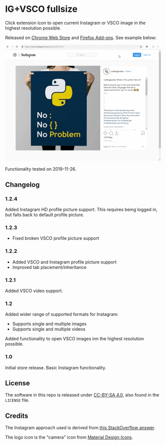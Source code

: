 # IG+VSCO fullsize

Click extension icon to open current Instagram or VSCO image in the highest resolution possible.

Released on [Chrome Web Store](https://chrome.google.com/webstore/detail/ig+vsco-fullsize/ngdfnokoifnihnknoibnbhfhnkmlfocb) and [Firefox Add-ons](https://addons.mozilla.org/en-US/firefox/addon/ig-vsco-fullsize/). See example below:

![Example usage](example.gif)

Functionality tested on 2019-11-26.

## Changelog

### 1.2.4

Added Instagram HD profile picture support. This requires being logged in, but falls back to default profile picture.

### 1.2.3

- Fixed broken VSCO profile picture support

### 1.2.2

- Added VSCO and Instagram profile picture support
- Improved tab placement/inheritance

### 1.2.1

Added VSCO video support.

### 1.2

Added wider range of supported formats for Instagram:

- Supports single and multiple images
- Supports single and multiple videos

Added functionality to open VSCO images inn the highest resolution possible.

### 1.0

Initial store release. Basic Instagram functionality.

## License

The software in this repo is released under [CC-BY-SA 4.0](https://creativecommons.org/licenses/by-sa/4.0/), also found in the `LICENSE` file.

## Credits

The Instagram approach used is derived from [this StackOverflow answer](https://stackoverflow.com/a/48296606/2732991).

The logo icon is the "camera" icon from [Material Design Icons](https://materialdesignicons.com/).
